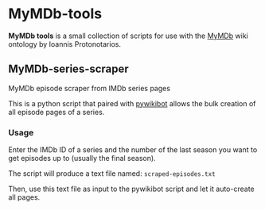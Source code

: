 # MyMDb-tools
**MyMDb tools** is a small collection of scripts for use with the [MyMDb](http://prot.gr/mymdb) wiki ontology by Ioannis Protonotarios.

## MyMDb-series-scraper
MyMDb episode scraper from IMDb series pages

This is a python script that paired with [pywikibot](https://www.mediawiki.org/wiki/Manual:Pywikibot) allows the bulk creation of all episode pages of a series.

### Usage
Enter the IMDb ID of a series and the number of the last season you want to get episodes up to (usually the final season).

The script will produce a text file named: `scraped-episodes.txt`

Then, use this text file as input to the pywikibot script and let it auto-create all pages.
